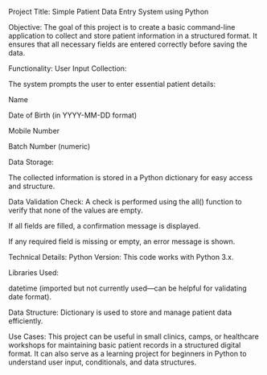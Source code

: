 Project Title: Simple Patient Data Entry System using Python

Objective: The goal of this project is to create a basic command-line application to collect and store patient information in a structured format. It ensures that all necessary fields are entered correctly before saving the data.

Functionality: User Input Collection:

The system prompts the user to enter essential patient details:

Name

Date of Birth (in YYYY-MM-DD format)

Mobile Number

Batch Number (numeric)

Data Storage:

The collected information is stored in a Python dictionary for easy access and structure.

Data Validation Check: A check is performed using the all() function to verify that none of the values are empty.

If all fields are filled, a confirmation message is displayed.

If any required field is missing or empty, an error message is shown.

Technical Details: Python Version: This code works with Python 3.x.

Libraries Used:

datetime (imported but not currently used—can be helpful for validating date format).

Data Structure: Dictionary is used to store and manage patient data efficiently.

Use Cases: This project can be useful in small clinics, camps, or healthcare workshops for maintaining basic patient records in a structured digital format. It can also serve as a learning project for beginners in Python to understand user input, conditionals, and data structures.
